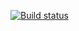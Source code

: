 [![Build status](https://ci.appveyor.com/api/projects/status/9re27b7bg8u90o1e/branch/master?svg=true)](https://ci.appveyor.com/project/DariaDariya/apici-hw/branch/master)